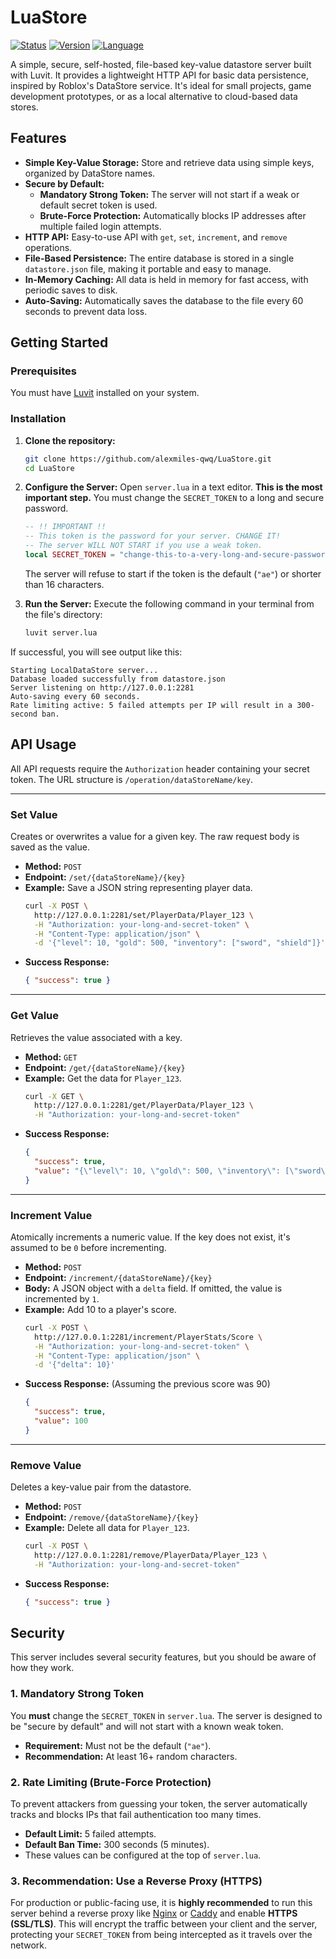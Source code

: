 # LuaStore

[![Status](https://img.shields.io/badge/status-active-success.svg)](https://github.com/alexmiles-qwq/LuaStore/)
[![Version](https://img.shields.io/badge/version-0.6-blue.svg)](https://github.com/alexmiles-qwq/LuaStore/)
[![Language](https://img.shields.io/badge/language-Luvit%20/%20Lua-orange.svg)](https://luvit.io/)

A simple, secure, self-hosted, file-based key-value datastore server built with Luvit. It provides a lightweight HTTP API for basic data persistence, inspired by Roblox's DataStore service. It's ideal for small projects, game development prototypes, or as a local alternative to cloud-based data stores.

## Features

- **Simple Key-Value Storage:** Store and retrieve data using simple keys, organized by DataStore names.
- **Secure by Default:**
    - **Mandatory Strong Token:** The server will not start if a weak or default secret token is used.
    - **Brute-Force Protection:** Automatically blocks IP addresses after multiple failed login attempts.
- **HTTP API:** Easy-to-use API with `get`, `set`, `increment`, and `remove` operations.
- **File-Based Persistence:** The entire database is stored in a single `datastore.json` file, making it portable and easy to manage.
- **In-Memory Caching:** All data is held in memory for fast access, with periodic saves to disk.
- **Auto-Saving:** Automatically saves the database to the file every 60 seconds to prevent data loss.

## Getting Started

### Prerequisites

You must have [Luvit](https://luvit.io/install.html) installed on your system.

### Installation

1.  **Clone the repository:**
    ```bash
    git clone https://github.com/alexmiles-qwq/LuaStore.git
    cd LuaStore
    ```

2.  **Configure the Server:**
    Open `server.lua` in a text editor. **This is the most important step.** You must change the `SECRET_TOKEN` to a long and secure password.
    ```lua
    -- !! IMPORTANT !!
    -- This token is the password for your server. CHANGE IT!
    -- The server WILL NOT START if you use a weak token.
    local SECRET_TOKEN = "change-this-to-a-very-long-and-secure-password"
    ```
    The server will refuse to start if the token is the default (`"ae"`) or shorter than 16 characters.

3.  **Run the Server:**
    Execute the following command in your terminal from the file's directory:
    ```bash
    luvit server.lua
    ```

If successful, you will see output like this:
```
Starting LocalDataStore server...
Database loaded successfully from datastore.json
Server listening on http://127.0.0.1:2281
Auto-saving every 60 seconds.
Rate limiting active: 5 failed attempts per IP will result in a 300-second ban.
```

## API Usage

All API requests require the `Authorization` header containing your secret token. The URL structure is `/operation/dataStoreName/key`.

---

### Set Value

Creates or overwrites a value for a given key. The raw request body is saved as the value.

- **Method:** `POST`
- **Endpoint:** `/set/{dataStoreName}/{key}`
- **Example:** Save a JSON string representing player data.
  ```bash
  curl -X POST \
    http://127.0.0.1:2281/set/PlayerData/Player_123 \
    -H "Authorization: your-long-and-secret-token" \
    -H "Content-Type: application/json" \
    -d '{"level": 10, "gold": 500, "inventory": ["sword", "shield"]}'
  ```
- **Success Response:**
  ```json
  { "success": true }
  ```

---

### Get Value

Retrieves the value associated with a key.

- **Method:** `GET`
- **Endpoint:** `/get/{dataStoreName}/{key}`
- **Example:** Get the data for `Player_123`.
  ```bash
  curl -X GET \
    http://127.0.0.1:2281/get/PlayerData/Player_123 \
    -H "Authorization: your-long-and-secret-token"
  ```
- **Success Response:**
  ```json
  {
    "success": true,
    "value": "{\"level\": 10, \"gold\": 500, \"inventory\": [\"sword\", \"shield\"]}"
  }
  ```

---

### Increment Value

Atomically increments a numeric value. If the key does not exist, it's assumed to be `0` before incrementing.

- **Method:** `POST`
- **Endpoint:** `/increment/{dataStoreName}/{key}`
- **Body:** A JSON object with a `delta` field. If omitted, the value is incremented by `1`.
- **Example:** Add 10 to a player's score.
  ```bash
  curl -X POST \
    http://127.0.0.1:2281/increment/PlayerStats/Score \
    -H "Authorization: your-long-and-secret-token" \
    -H "Content-Type: application/json" \
    -d '{"delta": 10}'
  ```
- **Success Response:** (Assuming the previous score was 90)
  ```json
  {
    "success": true,
    "value": 100
  }
  ```

---

### Remove Value

Deletes a key-value pair from the datastore.

- **Method:** `POST`
- **Endpoint:** `/remove/{dataStoreName}/{key}`
- **Example:** Delete all data for `Player_123`.
  ```bash
  curl -X POST \
    http://127.0.0.1:2281/remove/PlayerData/Player_123 \
    -H "Authorization: your-long-and-secret-token"
  ```
- **Success Response:**
  ```json
  { "success": true }
  ```

## Security

This server includes several security features, but you should be aware of how they work.

### 1. Mandatory Strong Token

You **must** change the `SECRET_TOKEN` in `server.lua`. The server is designed to be "secure by default" and will not start with a known weak token.
- **Requirement:** Must not be the default (`"ae"`).
- **Recommendation:** At least 16+ random characters.

### 2. Rate Limiting (Brute-Force Protection)

To prevent attackers from guessing your token, the server automatically tracks and blocks IPs that fail authentication too many times.
- **Default Limit:** 5 failed attempts.
- **Default Ban Time:** 300 seconds (5 minutes).
- These values can be configured at the top of `server.lua`.

### 3. Recommendation: Use a Reverse Proxy (HTTPS)

For production or public-facing use, it is **highly recommended** to run this server behind a reverse proxy like [Nginx](https://www.nginx.com/) or [Caddy](https://caddyserver.com/) and enable **HTTPS (SSL/TLS)**.
This will encrypt the traffic between your client and the server, protecting your `SECRET_TOKEN` from being intercepted as it travels over the network.
